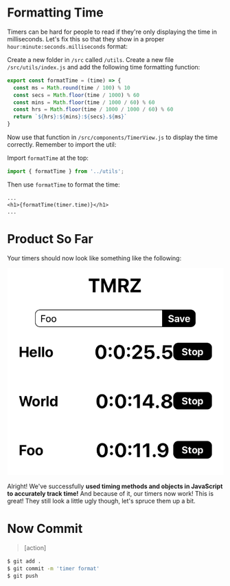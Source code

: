 # Formatting Time

Timers can be hard for people to read if they're only displaying the time in milliseconds. Let's fix this so that they show in a proper `hour:minute:seconds.milliseconds` format:

Create a new folder in `/src` called `/utils`. Create a new file `/src/utils/index.js` and add the following time formatting function:

```js
export const formatTime = (time) => {
  const ms = Math.round(time / 100) % 10
  const secs = Math.floor(time / 1000) % 60
  const mins = Math.floor(time / 1000 / 60) % 60
  const hrs = Math.floor(time / 1000 / 1000 / 60) % 60
  return `${hrs}:${mins}:${secs}.${ms}`
}
```

Now use that function in `/src/components/TimerView.js` to display the time correctly. Remember to import the util:

Import `formatTime` at the top:

```js
import { formatTime } from '../utils';
```
Then use `formatTime` to format the time: 

```JS
...
<h1>{formatTime(timer.time)}</h1>
...
```

# Product So Far

Your timers should now look like something like the following:

![formatted-timers](assets/format-timers.png)

Alright! We've successfully **used timing methods and objects in JavaScript to accurately track time!** And because of it, our timers now work! This is great! They still look a little ugly though, let's spruce them up a bit.

# Now Commit

>[action]
>
```bash
$ git add .
$ git commit -m 'timer format'
$ git push
```
